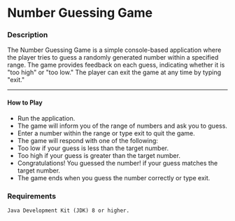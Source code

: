 # Number Guessing Game

### Description

The Number Guessing Game is a simple console-based application where the player tries to guess a randomly generated number within a specified range. The game provides feedback on each guess, indicating whether it is "too high" or "too low." The player can exit the game at any time by typing "exit."

---

#### How to Play 

- Run the application.
- The game will inform you of the range of numbers and ask you to guess.
- Enter a number within the range or type exit to quit the game.
- The game will respond with one of the following:
- Too low if your guess is less than the target number.
- Too high if your guess is greater than the target number.
- Congratulations! You guessed the number! if your guess matches the target number.
- The game ends when you guess the number correctly or type exit.

### Requirements
    Java Development Kit (JDK) 8 or higher.
